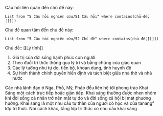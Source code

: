 Câu hỏi liên quan đến chủ đề này:
```dataview
List from "5 Câu hỏi nghiên cứu/51 Câu hỏi" where contains(chủ-đề,[[]]) 
```

Chủ đề quan tâm đến chủ đề này:
```dataview
List from "5 Câu hỏi nghiên cứu/52 Chủ đề" where contains(chủ-đề,[[]]) 
```
Chủ đề:: [[Lý tính]]

 1. Giá trị của đời sống hạnh phúc con người
 2. Theo đuổi tri thức thông qua lý trí và bằng chứng của giác quan
 3. Các lý tưởng như tự do, tiến bộ, khoan dung, tình huynh đệ
 4. Sự hình thành chính quyền hiến định và tách biệt giữa nhà thờ và nhà nước

Các nhà lãnh đạo ở Nga, Phổ, Mỹ, Pháp đều liên hệ tới phong trào Khai Sáng một cách trực tiếp hoặc gián tiếp. Khai sáng thường được nhen nhóm khi đời sống cá nhân trở  nên mất tự do và đời sống xã hội bị mát phương hướng. Khai sáng là một nhu cầu tự thân của người có học và của tanangf lớp trí thức. Nói cách khác, tầng lớp trí thức có nhu cầu khai sáng 